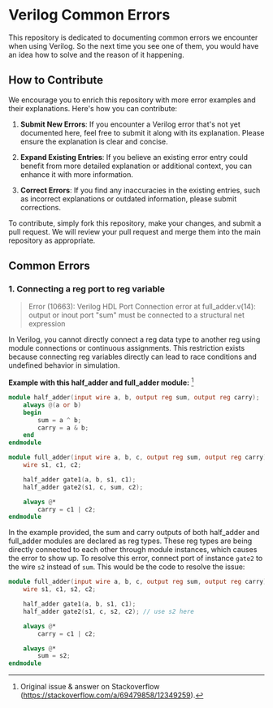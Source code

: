 # Verilog Common Errors

This repository is dedicated to documenting common errors we encounter when using Verilog. So the next time you see one of them, you would have an idea how to solve and the reason of it happening.

## How to Contribute

We encourage you to enrich this repository with more error examples and their explanations. Here's how you can contribute:

1. **Submit New Errors**: If you encounter a Verilog error that's not yet documented here, feel free to submit it along with its explanation. Please ensure the explanation is clear and concise.

2. **Expand Existing Entries**: If you believe an existing error entry could benefit from more detailed explanation or additional context, you can enhance it with more information.

3. **Correct Errors**: If you find any inaccuracies in the existing entries, such as incorrect explanations or outdated information, please submit corrections.

To contribute, simply fork this repository, make your changes, and submit a pull request. We will review your pull request and merge them into the main repository as appropriate.

## Common Errors

### 1. Connecting a reg port to reg variable

> Error (10663): Verilog HDL Port Connection error at full_adder.v(14): output or inout port "sum" must be connected to a structural net expression

In Verilog, you cannot directly connect a reg data type to another reg using module connections or continuous assignments. This restriction exists because connecting reg variables directly can lead to race conditions and undefined behavior in simulation.

**Example with this half_adder and full_adder module:** [^1]

```verilog
module half_adder(input wire a, b, output reg sum, output reg carry);
    always @(a or b)
    begin
        sum = a ^ b;
        carry = a & b;
    end
endmodule

module full_adder(input wire a, b, c, output reg sum, output reg carry);
    wire s1, c1, c2;

    half_adder gate1(a, b, s1, c1);
    half_adder gate2(s1, c, sum, c2);

    always @*
        carry = c1 | c2;
endmodule
```

In the example provided, the sum and carry outputs of both half_adder and full_adder modules are declared as reg types. These reg types are being directly connected to each other through module instances, which causes the error to show up. To resolve this error, connect port of instance `gate2` to the wire `s2` instead of `sum`. This would be the code to resolve the issue:

```verilog
module full_adder(input wire a, b, c, output reg sum, output reg carry);
    wire s1, c1, s2, c2;

    half_adder gate1(a, b, s1, c1);
    half_adder gate2(s1, c, s2, c2); // use s2 here

    always @*
        carry = c1 | c2;

    always @*
        sum = s2;
endmodule
```

[^1]: Original issue & answer on Stackoverflow (https://stackoverflow.com/a/69479858/12349259).
